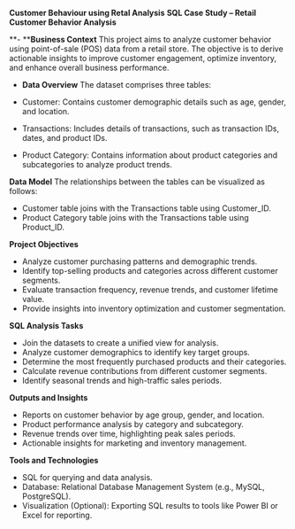 **Customer Behaviour using Retal Analysis**
**SQL Case Study – Retail Customer Behavior Analysis**

**- ****Business Context**
This project aims to analyze customer behavior using point-of-sale (POS) data from a retail store. The objective is to derive actionable insights to improve customer engagement, optimize inventory, and enhance overall business performance.

- **Data Overview**
 The dataset comprises three tables:

- Customer: Contains customer demographic details such as age, gender, and location.
- Transactions: Includes details of transactions, such as transaction IDs, dates, and product IDs.
- Product Category: Contains information about product categories and subcategories to analyze product trends.
  
**Data Model**
The relationships between the tables can be visualized as follows:

- Customer table joins with the Transactions table using Customer_ID.
- Product Category table joins with the Transactions table using Product_ID.
  
**Project Objectives**
- Analyze customer purchasing patterns and demographic trends.
- Identify top-selling products and categories across different customer segments.
- Evaluate transaction frequency, revenue trends, and customer lifetime value.
- Provide insights into inventory optimization and customer segmentation.
  
**SQL Analysis Tasks**
- Join the datasets to create a unified view for analysis.
- Analyze customer demographics to identify key target groups.
- Determine the most frequently purchased products and their categories.
- Calculate revenue contributions from different customer segments.
- Identify seasonal trends and high-traffic sales periods.
  
**Outputs and Insights**
- Reports on customer behavior by age group, gender, and location.
- Product performance analysis by category and subcategory.
- Revenue trends over time, highlighting peak sales periods.
- Actionable insights for marketing and inventory management.
  
**Tools and Technologies**
- SQL for querying and data analysis.
- Database: Relational Database Management System (e.g., MySQL, PostgreSQL).
- Visualization (Optional): Exporting SQL results to tools like Power BI or Excel for reporting.
